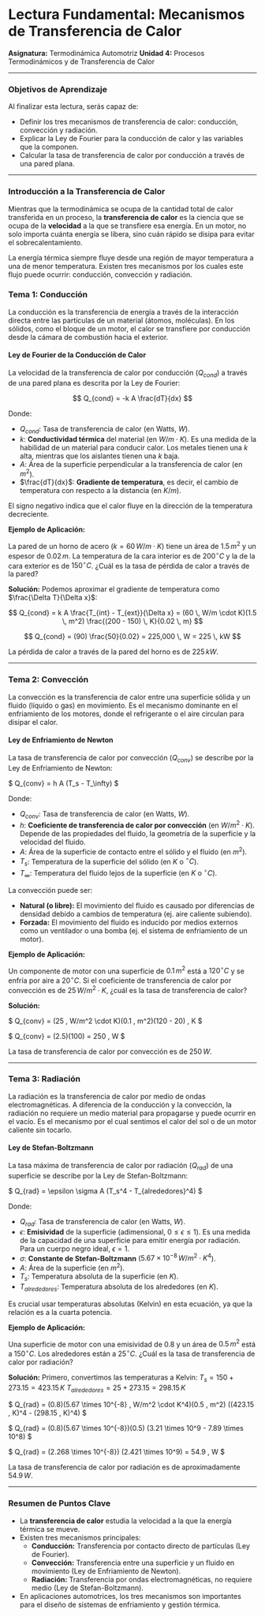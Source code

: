 # Lectura Fundamental: Mecanismos de Transferencia de Calor

**Asignatura:** Termodinámica Automotriz
**Unidad 4:** Procesos Termodinámicos y de Transferencia de Calor

---

### Objetivos de Aprendizaje

Al finalizar esta lectura, serás capaz de:

-   Definir los tres mecanismos de transferencia de calor: conducción, convección y radiación.
-   Explicar la Ley de Fourier para la conducción de calor y las variables que la componen.
-   Calcular la tasa de transferencia de calor por conducción a través de una pared plana.

---

### Introducción a la Transferencia de Calor

Mientras que la termodinámica se ocupa de la cantidad total de calor transferida en un proceso, la **transferencia de calor** es la ciencia que se ocupa de la **velocidad** a la que se transfiere esa energía. En un motor, no solo importa cuánta energía se libera, sino cuán rápido se disipa para evitar el sobrecalentamiento.

La energía térmica siempre fluye desde una región de mayor temperatura a una de menor temperatura. Existen tres mecanismos por los cuales este flujo puede ocurrir: conducción, convección y radiación.

### Tema 1: Conducción

La conducción es la transferencia de energía a través de la interacción directa entre las partículas de un material (átomos, moléculas). En los sólidos, como el bloque de un motor, el calor se transfiere por conducción desde la cámara de combustión hacia el exterior.

#### Ley de Fourier de la Conducción de Calor

La velocidad de la transferencia de calor por conducción ($Q_{cond}$) a través de una pared plana es descrita por la Ley de Fourier:

$$ Q_{cond} = -k A \frac{dT}{dx} $$

Donde:
-   $Q_{cond}$: Tasa de transferencia de calor (en Watts, $W$).
-   $k$: **Conductividad térmica** del material (en $W/m \cdot K$). Es una medida de la habilidad de un material para conducir calor. Los metales tienen una $k$ alta, mientras que los aislantes tienen una $k$ baja.
-   $A$: Área de la superficie perpendicular a la transferencia de calor (en $m^2$).
-   $\frac{dT}{dx}$: **Gradiente de temperatura**, es decir, el cambio de temperatura con respecto a la distancia (en $K/m$).

El signo negativo indica que el calor fluye en la dirección de la temperatura decreciente.

**Ejemplo de Aplicación:**

La pared de un horno de acero ($k = 60 \, W/m \cdot K$) tiene un área de $1.5 \, m^2$ y un espesor de $0.02 \, m$. La temperatura de la cara interior es de $200^\circ C$ y la de la cara exterior es de $150^\circ C$. ¿Cuál es la tasa de pérdida de calor a través de la pared?

**Solución:**
Podemos aproximar el gradiente de temperatura como $\frac{\Delta T}{\Delta x}$:

$$ Q_{cond} = k A \frac{T_{int} - T_{ext}}{\Delta x} = (60 \, W/m \cdot K)(1.5 \, m^2) \frac{(200 - 150) \, K}{0.02 \, m} $$

$$ Q_{cond} = (90) \frac{50}{0.02} = 225,000 \, W = 225 \, kW $$

La pérdida de calor a través de la pared del horno es de $225 \, kW$.

---

### Tema 2: Convección

La convección es la transferencia de calor entre una superficie sólida y un fluido (líquido o gas) en movimiento. Es el mecanismo dominante en el enfriamiento de los motores, donde el refrigerante o el aire circulan para disipar el calor.

#### Ley de Enfriamiento de Newton

La tasa de transferencia de calor por convección ($Q_{conv}$) se describe por la Ley de Enfriamiento de Newton:

$ Q_{conv} = h A (T_s - T_\infty) $

Donde:
-   $Q_{conv}$: Tasa de transferencia de calor (en Watts, $W$).
-   $h$: **Coeficiente de transferencia de calor por convección** (en $W/m^2 \cdot K$). Depende de las propiedades del fluido, la geometría de la superficie y la velocidad del fluido.
-   $A$: Área de la superficie de contacto entre el sólido y el fluido (en $m^2$).
-   $T_s$: Temperatura de la superficie del sólido (en $K$ o $^\circ C$).
-   $T_\infty$: Temperatura del fluido lejos de la superficie (en $K$ o $^\circ C$).

La convección puede ser:
-   **Natural (o libre):** El movimiento del fluido es causado por diferencias de densidad debido a cambios de temperatura (ej. aire caliente subiendo).
-   **Forzada:** El movimiento del fluido es inducido por medios externos como un ventilador o una bomba (ej. el sistema de enfriamiento de un motor).

**Ejemplo de Aplicación:**

Un componente de motor con una superficie de $0.1 \, m^2$ está a $120^\circ C$ y se enfría por aire a $20^\circ C$. Si el coeficiente de transferencia de calor por convección es de $25 \, W/m^2 \cdot K$, ¿cuál es la tasa de transferencia de calor?

**Solución:**

$ Q_{conv} = (25 \, W/m^2 \cdot K)(0.1 \, m^2)(120 - 20) \, K $

$ Q_{conv} = (2.5)(100) = 250 \, W $

La tasa de transferencia de calor por convección es de $250 \, W$.

---

### Tema 3: Radiación

La radiación es la transferencia de calor por medio de ondas electromagnéticas. A diferencia de la conducción y la convección, la radiación no requiere un medio material para propagarse y puede ocurrir en el vacío. Es el mecanismo por el cual sentimos el calor del sol o de un motor caliente sin tocarlo.

#### Ley de Stefan-Boltzmann

La tasa máxima de transferencia de calor por radiación ($Q_{rad}$) de una superficie se describe por la Ley de Stefan-Boltzmann:

$ Q_{rad} = \epsilon \sigma A (T_s^4 - T_{alrededores}^4) $

Donde:
-   $Q_{rad}$: Tasa de transferencia de calor (en Watts, $W$).
-   $\epsilon$: **Emisividad** de la superficie (adimensional, $0 \le \epsilon \le 1$). Es una medida de la capacidad de una superficie para emitir energía por radiación. Para un cuerpo negro ideal, $\epsilon = 1$.
-   $\sigma$: **Constante de Stefan-Boltzmann** ($5.67 \times 10^{-8} \, W/m^2 \cdot K^4$).
-   $A$: Área de la superficie (en $m^2$).
-   $T_s$: Temperatura absoluta de la superficie (en $K$).
-   $T_{alrededores}$: Temperatura absoluta de los alrededores (en $K$).

Es crucial usar temperaturas absolutas (Kelvin) en esta ecuación, ya que la relación es a la cuarta potencia.

**Ejemplo de Aplicación:**

Una superficie de motor con una emisividad de $0.8$ y un área de $0.5 \, m^2$ está a $150^\circ C$. Los alrededores están a $25^\circ C$. ¿Cuál es la tasa de transferencia de calor por radiación?

**Solución:**
Primero, convertimos las temperaturas a Kelvin:
$T_s = 150 + 273.15 = 423.15 \, K$
$T_{alrededores} = 25 + 273.15 = 298.15 \, K$

$ Q_{rad} = (0.8)(5.67 \times 10^{-8} \, W/m^2 \cdot K^4)(0.5 \, m^2) ((423.15 \, K)^4 - (298.15 \, K)^4) $

$ Q_{rad} = (0.8)(5.67 \times 10^{-8})(0.5) (3.21 \times 10^9 - 7.89 \times 10^8) $

$ Q_{rad} = (2.268 \times 10^{-8}) (2.421 \times 10^9) = 54.9 \, W $

La tasa de transferencia de calor por radiación es de aproximadamente $54.9 \, W$.

---

### Resumen de Puntos Clave

-   La **transferencia de calor** estudia la velocidad a la que la energía térmica se mueve.
-   Existen tres mecanismos principales:
    -   **Conducción:** Transferencia por contacto directo de partículas (Ley de Fourier).
    -   **Convección:** Transferencia entre una superficie y un fluido en movimiento (Ley de Enfriamiento de Newton).
    -   **Radiación:** Transferencia por ondas electromagnéticas, no requiere medio (Ley de Stefan-Boltzmann).
-   En aplicaciones automotrices, los tres mecanismos son importantes para el diseño de sistemas de enfriamiento y gestión térmica.
